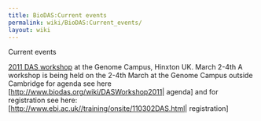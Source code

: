 ```yaml
---
title: BioDAS:Current events
permalink: wiki/BioDAS:Current_events/
layout: wiki
---
```


Current events

[2011 DAS workshop](/wiki/DASWorkshop2011 "wikilink") at the Genome Campus,
Hinxton UK. March 2-4th A workshop is being held on the 2-4th March at
the Genome Campus outside Cambridge for agenda see here
\[<http://www.biodas.org/wiki/DASWorkshop2011>| agenda\] and for
registration see here:
\[<http://www.ebi.ac.uk//training/onsite/110302DAS.html>| registration\]
